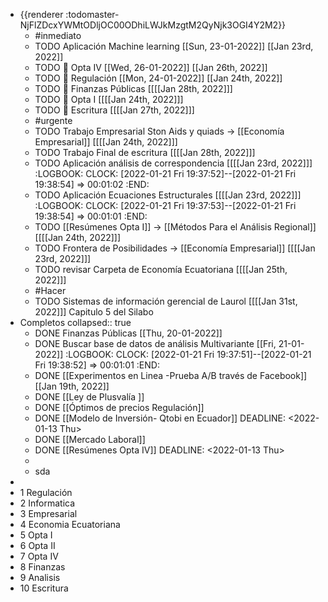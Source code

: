 - {{renderer :todomaster-NjFlZDcxYWMtODljOC00ODhiLWJkMzgtM2QyNjk3OGI4Y2M2}}
	- #inmediato
	- TODO Aplicación Machine learning [[Sun, 23-01-2022]] [[Jan 23rd, 2022]]
	- TODO  🧪 Opta IV [[Wed, 26-01-2022]] [[Jan 26th, 2022]]
	- TODO 🧪 Regulación [[Mon, 24-01-2022]] [[Jan 24th, 2022]]
	- TODO 🧪 Finanzas Públicas [[[[Jan 28th, 2022]]]
	- TODO 🧪 Opta I [[[[Jan 24th, 2022]]]
	- TODO 🧪 Escritura [[[[Jan 27th, 2022]]]
	- #urgente
	- TODO Trabajo Empresarial Ston Aids y quiads → [[Economía Empresarial]] [[[[Jan 24th, 2022]]]
	- TODO Trabajo Final de escritura [[[[Jan 28th, 2022]]]
	- TODO Aplicación análisis de correspondencia [[[[Jan 23rd, 2022]]]
	  :LOGBOOK:
	  CLOCK: [2022-01-21 Fri 19:37:52]--[2022-01-21 Fri 19:38:54] =>  00:01:02
	  :END:
	- TODO Aplicación  Ecuaciones Estructurales [[[[Jan 23rd, 2022]]]
	  :LOGBOOK:
	  CLOCK: [2022-01-21 Fri 19:37:53]--[2022-01-21 Fri 19:38:54] =>  00:01:01
	  :END:
	- TODO [[Resúmenes Opta I]] → [[Métodos Para el Análisis Regional]] [[[[Jan 24th, 2022]]]
	- TODO Frontera de Posibilidades → [[Economía Empresarial]] [[[[Jan 23rd, 2022]]]
	- TODO revisar Carpeta de Economía Ecuatoriana [[[[Jan 25th, 2022]]]
	- #Hacer
	- TODO Sistemas de información gerencial de Laurol [[[[Jan 31st, 2022]]] Capitulo 5 del Silabo
- Completos
  collapsed:: true
	- DONE  Finanzas Públicas [[Thu, 20-01-2022]]
	- DONE Buscar base de datos de análisis Multivariante [[Fri, 21-01-2022]]
	  :LOGBOOK:
	  CLOCK: [2022-01-21 Fri 19:37:51]--[2022-01-21 Fri 19:38:52] =>  00:01:01
	  :END:
	- DONE [[Experimentos  en Linea -Prueba A/B través de Facebook]] [[Jan 19th, 2022]]
	- DONE [[Ley de Plusvalía ]]
	- DONE [[Óptimos de precios Regulación]]
	- DONE [[Modelo de Inversión- Qtobi en Ecuador]]
	  DEADLINE: <2022-01-13 Thu>
	- DONE [[Mercado Laboral]]
	- DONE [[Resúmenes Opta IV]]
	  DEADLINE: <2022-01-13 Thu>
	-
	- sda
-
- 1 Regulación
- 2 Informatica
- 3 Empresarial
- 4 Economia Ecuatoriana
- 5 Opta I
- 6 Opta II
- 7 Opta IV
- 8 Finanzas
- 9 Analisis
- 10 Escritura